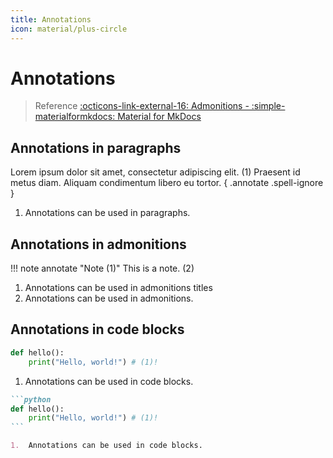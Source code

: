 ```yaml
---
title: Annotations
icon: material/plus-circle
---
```

# Annotations
> Reference [:octicons-link-external-16: Admonitions - :simple-materialformkdocs: Material for MkDocs](https://squidfunk.github.io/mkdocs-material/reference/admonitions/)

## Annotations in paragraphs
Lorem ipsum dolor sit amet, consectetur adipiscing elit. (1)
Praesent id metus diam. Aliquam condimentum libero eu tortor.
{ .annotate .spell-ignore }

1.  Annotations can be used in paragraphs.

## Annotations in admonitions
!!! note annotate "Note (1)"
    This is a note. (2)

1.  Annotations can be used in admonitions titles
2.  Annotations can be used in admonitions.

## Annotations in code blocks
```python
def hello():
    print("Hello, world!") # (1)!
```

1.  Annotations can be used in code blocks.

````md
```python
def hello():
    print("Hello, world!") # (1)!
```

1.  Annotations can be used in code blocks.
````
